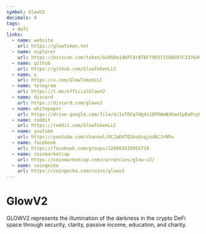 ```yaml
---
symbol: GlowV2
decimals: 9
tags:
  - defi
links:
  - name: website
    url: https://glowtoken.net
  - name: explorer
    url: https://bscscan.com/token/0x05De1dbFCdc876F790371508b97C337640Dcd6a9
  - name: github
    url: https://github.com/GlowTokenLLC
  - name: x
    url: https://x.com/GlowTokenLLC
  - name: telegram
    url: https://t.me/officialGlowV2
  - name: discord
    url: https://discord.com/glowv2
  - name: whitepaper
    url: https://drive.google.com/file/d/1xTOCq7dg4z10PRAmN1KaoIp0aPxyQhEO/view
  - name: reddit
    url: https://reddit.com/GlowTokenLLC
  - name: youtube
    url: https://youtube.com/channel/UCJaEd7QSboUsqjudACJrNFw
  - name: facebook
    url: https://facebook.com/groups/326003435955719
  - name: coinmarketcap
    url: https://coinmarketcap.com/currencies/glow-v2/
  - name: coingecko
    url: https://coingecko.com/coins/glowv2
---
```


# GlowV2

GLOWV2 represents the illumination of the darkness in the crypto DeFi space through security, clarity, passive income, education, and charity.

